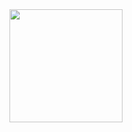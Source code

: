 <img src= "https://latex.codecogs.com/svg.latex?\Large&space;curvature=\frac{1}{radius}" width="200px"/>
